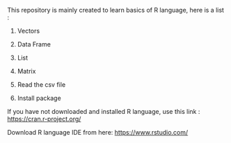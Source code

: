 This repository is mainly created to learn basics of R language, here is a list :                                          
1. Vectors

2. Data Frame

3. List

4. Matrix

5. Read the csv file

6. Install package


If you have not downloaded and installed R language, use this link : https://cran.r-project.org/

Download R language IDE from here: https://www.rstudio.com/
